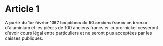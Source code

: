 # Article 1

A partir du 1er février 1967 les pièces de 50 anciens francs en bronze d'aluminium et les pièces de 100 anciens francs en cupro-nickel cesseront d'avoir cours légal entre particuliers et ne seront plus acceptées par les caisses publiques.
